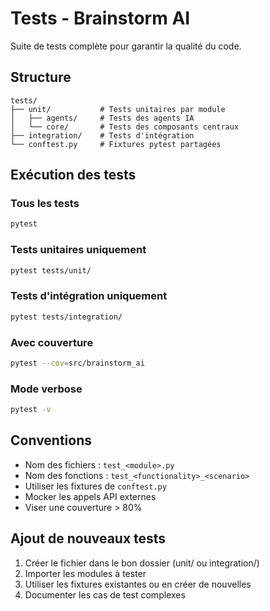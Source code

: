 # Tests - Brainstorm AI

Suite de tests complète pour garantir la qualité du code.

## Structure

```
tests/
├── unit/           # Tests unitaires par module
│   ├── agents/     # Tests des agents IA
│   └── core/       # Tests des composants centraux
├── integration/    # Tests d'intégration
└── conftest.py     # Fixtures pytest partagées
```

## Exécution des tests

### Tous les tests
```bash
pytest
```

### Tests unitaires uniquement
```bash
pytest tests/unit/
```

### Tests d'intégration uniquement
```bash
pytest tests/integration/
```

### Avec couverture
```bash
pytest --cov=src/brainstorm_ai
```

### Mode verbose
```bash
pytest -v
```

## Conventions

- Nom des fichiers : `test_<module>.py`
- Nom des fonctions : `test_<functionality>_<scenario>`
- Utiliser les fixtures de `conftest.py`
- Mocker les appels API externes
- Viser une couverture > 80%

## Ajout de nouveaux tests

1. Créer le fichier dans le bon dossier (unit/ ou integration/)
2. Importer les modules à tester
3. Utiliser les fixtures existantes ou en créer de nouvelles
4. Documenter les cas de test complexes 